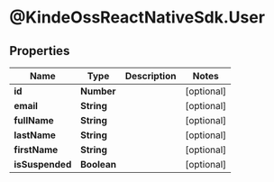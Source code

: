 # @KindeOssReactNativeSdk.User

## Properties

| Name            | Type        | Description | Notes      |
| --------------- | ----------- | ----------- | ---------- |
| **id**          | **Number**  |             | [optional] |
| **email**       | **String**  |             | [optional] |
| **fullName**    | **String**  |             | [optional] |
| **lastName**    | **String**  |             | [optional] |
| **firstName**   | **String**  |             | [optional] |
| **isSuspended** | **Boolean** |             | [optional] |
